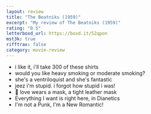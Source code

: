 ```yaml
---
layout: review
title: "The Beatniks (1959)"
excerpt: "My review of The Beatniks (1959)"
rating: "0.5"
letterboxd_url: https://boxd.it/52qpon
mst3k: true
rifftrax: false
category: movie-review
---
```


- i like it, i'll take 300 of these shirts
- would you like heavy smoking or moderate smoking?
- she's a ventriloquist and she's fantastic
- jeez i'm stupid. i forgot how stupid i was!
- 🎵 love wears a mask, a tight leather mask
- Everything I want is right here, in Dianetics
- I'm not a Punk, I'm a New Romantic!
